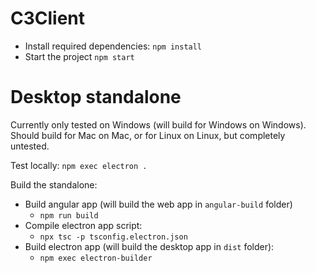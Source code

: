# C3Client

- Install required dependencies: `npm install`
- Start the project `npm start` 

# Desktop standalone

Currently only tested on Windows (will build for Windows on Windows). Should build for Mac on Mac, or for Linux on Linux, but completely untested.

Test locally: `npm exec electron .`

Build the standalone:
- Build angular app (will build the web app in `angular-build` folder)
  - `npm run build`
- Compile electron app script:
  - `npx tsc -p tsconfig.electron.json`
- Build electron app (will build the desktop app in `dist` folder):
  - `npm exec electron-builder`

